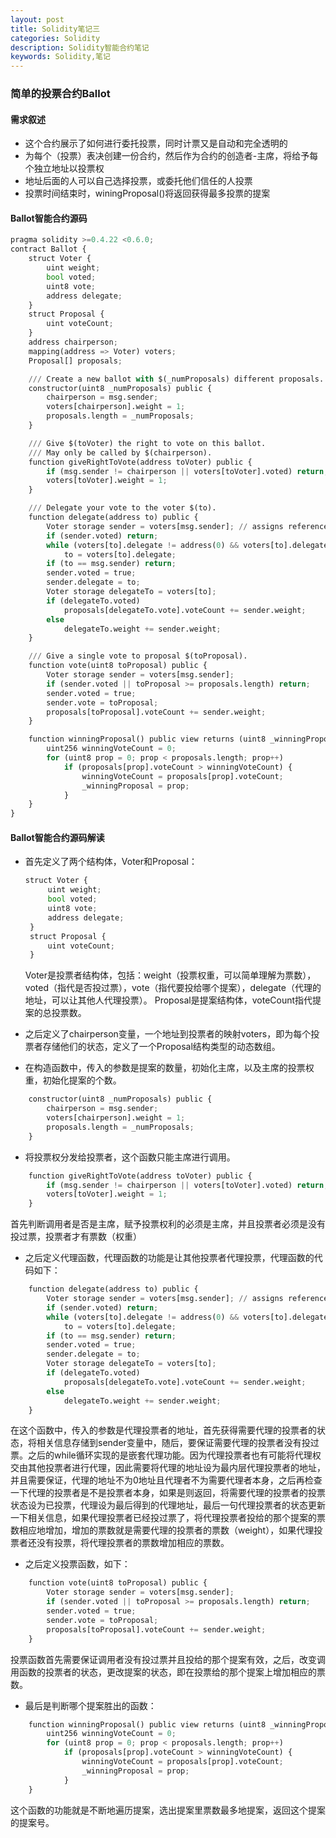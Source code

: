 ```yaml
---
layout: post
title: Solidity笔记三
categories: Solidity
description: Solidity智能合约笔记
keywords: Solidity,笔记
---
```


### 简单的投票合约Ballot
#### 需求叙述
- 这个合约展示了如何进行委托投票，同时计票又是自动和完全透明的
- 为每个（投票）表决创建一份合约，然后作为合约的创造者-主席，将给予每个独立地址以投票权
- 地址后面的人可以自己选择投票，或委托他们信任的人投票
- 投票时间结束时，winingProposal()将返回获得最多投票的提案

#### Ballot智能合约源码


```python
pragma solidity >=0.4.22 <0.6.0;
contract Ballot {
    struct Voter {
        uint weight;
        bool voted;
        uint8 vote;
        address delegate;
    }
    struct Proposal {
        uint voteCount;
    }
    address chairperson;
    mapping(address => Voter) voters;
    Proposal[] proposals;

    /// Create a new ballot with $(_numProposals) different proposals.
    constructor(uint8 _numProposals) public {
        chairperson = msg.sender;
        voters[chairperson].weight = 1;
        proposals.length = _numProposals;
    }

    /// Give $(toVoter) the right to vote on this ballot.
    /// May only be called by $(chairperson).
    function giveRightToVote(address toVoter) public {
        if (msg.sender != chairperson || voters[toVoter].voted) return;
        voters[toVoter].weight = 1;
    }

    /// Delegate your vote to the voter $(to).
    function delegate(address to) public {
        Voter storage sender = voters[msg.sender]; // assigns reference
        if (sender.voted) return;
        while (voters[to].delegate != address(0) && voters[to].delegate != msg.sender)
            to = voters[to].delegate;
        if (to == msg.sender) return;
        sender.voted = true;
        sender.delegate = to;
        Voter storage delegateTo = voters[to];
        if (delegateTo.voted)
            proposals[delegateTo.vote].voteCount += sender.weight;
        else
            delegateTo.weight += sender.weight;
    }

    /// Give a single vote to proposal $(toProposal).
    function vote(uint8 toProposal) public {
        Voter storage sender = voters[msg.sender];
        if (sender.voted || toProposal >= proposals.length) return;
        sender.voted = true;
        sender.vote = toProposal;
        proposals[toProposal].voteCount += sender.weight;
    }

    function winningProposal() public view returns (uint8 _winningProposal) {
        uint256 winningVoteCount = 0;
        for (uint8 prop = 0; prop < proposals.length; prop++)
            if (proposals[prop].voteCount > winningVoteCount) {
                winningVoteCount = proposals[prop].voteCount;
                _winningProposal = prop;
            }
    }
}
```
#### Ballot智能合约源码解读
- 首先定义了两个结构体，Voter和Proposal：


   ```python
   struct Voter {
        uint weight;
        bool voted;
        uint8 vote;
        address delegate;
    }
    struct Proposal {
        uint voteCount;
    }
   ```
   Voter是投票者结构体，包括：weight（投票权重，可以简单理解为票数），voted（指代是否投过票），vote（指代要投给哪个提案），delegate（代理的地址，可以让其他人代理投票）。
   Proposal是提案结构体，voteCount指代提案的总投票数。

- 之后定义了chairperson变量，一个地址到投票者的映射voters，即为每个投票者存储他们的状态，定义了一个Proposal结构类型的动态数组。
- 在构造函数中，传入的参数是提案的数量，初始化主席，以及主席的投票权重，初始化提案的个数。


```python
    constructor(uint8 _numProposals) public {
        chairperson = msg.sender;
        voters[chairperson].weight = 1;
        proposals.length = _numProposals;
    }
```

- 将投票权分发给投票者，这个函数只能主席进行调用。


```python
    function giveRightToVote(address toVoter) public {
        if (msg.sender != chairperson || voters[toVoter].voted) return;
        voters[toVoter].weight = 1;
    }
```

   首先判断调用者是否是主席，赋予投票权利的必须是主席，并且投票者必须是没有投过票，投票者才有票数（权重）

- 之后定义代理函数，代理函数的功能是让其他投票者代理投票，代理函数的代码如下：


```python
    function delegate(address to) public {
        Voter storage sender = voters[msg.sender]; // assigns reference
        if (sender.voted) return;
        while (voters[to].delegate != address(0) && voters[to].delegate != msg.sender)
            to = voters[to].delegate;
        if (to == msg.sender) return;
        sender.voted = true;
        sender.delegate = to;
        Voter storage delegateTo = voters[to];
        if (delegateTo.voted)
            proposals[delegateTo.vote].voteCount += sender.weight;
        else
            delegateTo.weight += sender.weight;
    }
```

   在这个函数中，传入的参数是代理投票者的地址，首先获得需要代理的投票者的状态，将相关信息存储到sender变量中，随后，要保证需要代理的投票者没有投过票。之后的while循环实现的是嵌套代理功能。因为代理投票者也有可能将代理权交由其他投票者进行代理，因此需要将代理的地址设为最内层代理投票者的地址，并且需要保证，代理的地址不为0地址且代理者不为需要代理者本身，之后再检查一下代理的投票者是不是投票者本身，如果是则返回，将需要代理的投票者的投票状态设为已投票，代理设为最后得到的代理地址，最后一句代理投票者的状态更新一下相关信息，如果代理投票者已经投过票了，将代理投票者投给的那个提案的票数相应地增加，增加的票数就是需要代理的投票者的票数（weight），如果代理投票者还没有投票，将代理投票者的票数增加相应的票数。

- 之后定义投票函数，如下：


```python
    function vote(uint8 toProposal) public {
        Voter storage sender = voters[msg.sender];
        if (sender.voted || toProposal >= proposals.length) return;
        sender.voted = true;
        sender.vote = toProposal;
        proposals[toProposal].voteCount += sender.weight;
    }
```

   投票函数首先需要保证调用者没有投过票并且投给的那个提案有效，之后，改变调用函数的投票者的状态，更改提案的状态，即在投票给的那个提案上增加相应的票数。

- 最后是判断哪个提案胜出的函数：


```python
    function winningProposal() public view returns (uint8 _winningProposal) {
        uint256 winningVoteCount = 0;
        for (uint8 prop = 0; prop < proposals.length; prop++)
            if (proposals[prop].voteCount > winningVoteCount) {
                winningVoteCount = proposals[prop].voteCount;
                _winningProposal = prop;
            }
    }
```

这个函数的功能就是不断地遍历提案，选出提案里票数最多地提案，返回这个提案的提案号。

